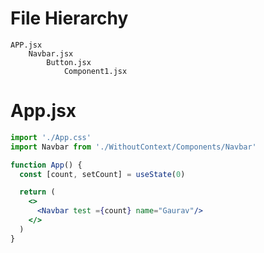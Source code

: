# File Hierarchy

    APP.jsx
        Navbar.jsx
            Button.jsx
                Component1.jsx

# App.jsx
```jsx
import './App.css'
import Navbar from './WithoutContext/Components/Navbar'

function App() {
  const [count, setCount] = useState(0)

  return (
    <>
      <Navbar test ={count} name="Gaurav"/>
    </>
  )
}
```